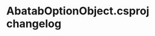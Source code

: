 <!-- A generic template for an project CHANGELOG document [b220829.094029]
     - All URLs should use reference-links added at the end of this documentation.
-->

# AbatabOptionObject.csproj changelog